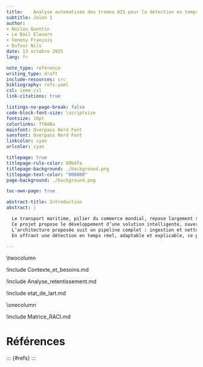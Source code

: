 ```yaml
---
title:    Analyse automatisée des trames AIS pour la détection en temps réel d’anomalies et de spoofing maritime
subtitle: Jalon 1
author: 
- Noilou Quentin
- Le Bail Elouarn
- Veneny François
- Dufour Nils
date: 13 octobre 2025
lang: fr

note_type: reference
writing_type: draft
include-resources: src
bibliography: refs.yaml
csl: ieee.csl
link-citations: true

listings-no-page-break: false
code-block-font-size: \scriptsize
fontsize: 10pt
colorlinks: ff0d8a
mainfont: Overpass Nerd Font
sansfont: Overpass Nerd Font
linkcolor: cyan
urlcolor: cyan

titlepage: true
titlepage-rule-color: 89b4fa
titlepage-background: ./background.png
titlepage-text-color: "000000"
page-background: ./background.png

toc-own-page: true

abstract-title: Introduction
abstract: |

  Le transport maritime, pilier du commerce mondial, repose largement sur le système AIS (Automatic Identification System) pour assurer la sécurité et la traçabilité des navires. Cependant, les falsifications de signal (spoofing), les coupures volontaires et les anomalies de trajectoire constituent aujourd’hui des menaces croissantes pour la sûreté maritime et la cybersécurité des infrastructures maritimes.
  Ce projet propose le développement d’une solution intelligente, ouverte et modulaire de détection de comportements anormaux à partir de l’analyse des trames AIS. En s’appuyant sur les apports récents de la recherche, la solution combine des modèles d’intelligence artificielle (tels que les réseaux Bi-LSTM pour la détection temporelle et les algorithmes de clustering non supervisé pour les anomalies spatiales) avec une analyse statistique fine des caractéristiques géospatiales et dynamiques des navires.
  L’architecture proposée suit un pipeline complet : ingestion et nettoyage des flux AIS bruts, enrichissement des données, classification par IA et génération d’alertes contextualisées au sein d’un tableau de bord interactif. L’approche open source retenue garantit la transparence scientifique, la souveraineté technologique et une interopérabilité avec les systèmes de surveillance maritime existants (VTS, CROSS, FOC).
  En offrant une détection en temps réel, adaptable et explicable, ce projet vise à restaurer la confiance dans les données AIS, renforcer la résilience face aux manipulations numériques, et soutenir les acteurs civils et militaires dans leurs missions de sécurité et de gestion du trafic maritime.

---
```


\twocolumn

!include Contexte_et_besoins.md

!include Analyse_retentissement.md


!include etat_de_lart.md

\onecolumn

!include Matrice_RACI.md

# Références

::: {#refs}
:::

